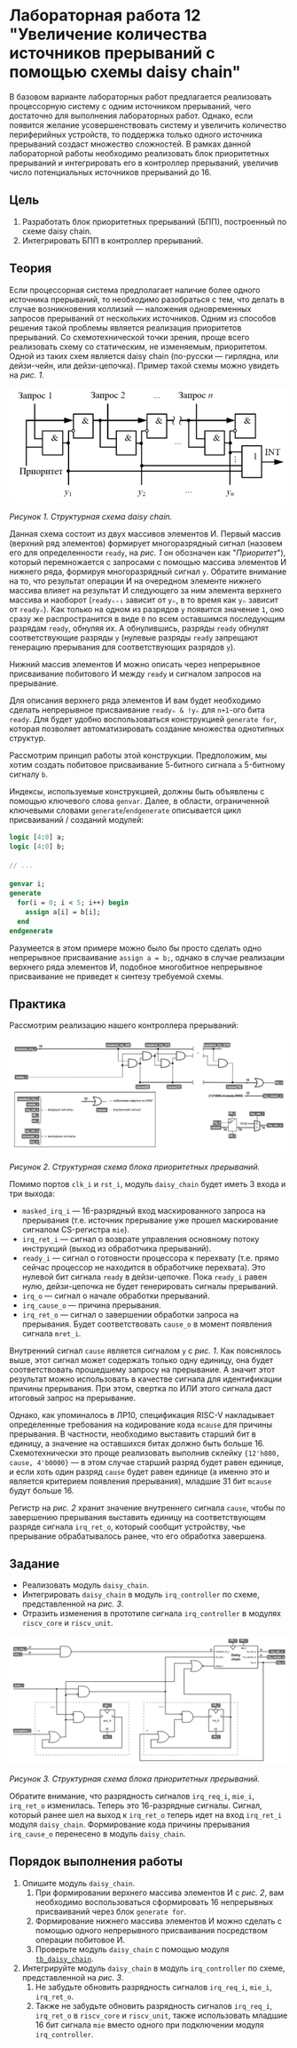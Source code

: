 # Лабораторная работа 12 "Увеличение количества источников прерываний с помощью схемы daisy chain"

В базовом варианте лабораторных работ предлагается реализовать процессорную систему с одним источником прерываний, чего достаточно для выполнения лабораторных работ. Однако, если появится желание усовершенствовать систему и увеличить количество периферийных устройств, то поддержка только одного источника прерываний создаст множество сложностей. В рамках данной лабораторной работы необходимо реализовать блок приоритетных прерываний и интегрировать его в контроллер прерываний, увеличив число потенциальных источников прерываний до 16.

## Цель

1. Разработать блок приоритетных прерываний (БПП), построенный по схеме daisy chain.
2. Интегрировать БПП в контроллер прерываний.

## Теория

Если процессорная система предполагает наличие более одного источника прерываний, то необходимо разобраться с тем, что делать в случае возникновения коллизий — наложения одновременных запросов прерываний от нескольких источников. Одним из способов решения такой проблемы является реализация приоритетов прерываний. Со схемотехнической точки зрения, проще всего реализовать схему со статическим, не изменяемым, приоритетом. Одной из таких схем является daisy chain (по-русски — гирлядна, или дейзи-чейн, или дейзи-цепочка). Пример такой схемы можно увидеть на _рис. 1_.

![../../.pic/Labs/lab_12_daisy_chain/fig_01.png](../../.pic/Labs/lab_12_daisy_chain/fig_01.png)

_Рисунок 1. Структурная схема daisy chain._

Данная схема состоит из двух массивов элементов И. Первый массив (верхний ряд элементов) формирует многоразрядный сигнал (назовем его для определенности `ready`, на _рис. 1_ он обозначен как "_Приоритет_"), который перемножается с запросами с помощью массива элементов И нижнего ряда, формируя многоразрядный сигнал `y`. Обратите внимание на то, что результат операции И на очередном элементе нижнего массива влияет на результат И следующего за ним элемента верхнего массива и наоборот (`readyₙ₊₁` зависит от `yₙ`, в то время как `yₙ` зависит от `readyₙ`). Как только на одном из разрядов `y` появится значение `1`, оно сразу же распространится в виде `0` по всем оставшимся последующим разрядам `ready`, обнуляя их. А обнулившись, разряды `ready` обнулят соответствующие разряды `y` (нулевые разряды `ready` запрещают генерацию прерывания для соответствующих разрядов `y`).

Нижний массив элементов И можно описать через непрерывное присваивание побитового И между `ready` и сигналом запросов на прерывание.

Для описания верхнего ряда элементов И вам будет необходимо сделать непрерывное присваивание `readyₙ & !yₙ` для `n+1`-ого бита `ready`. Для будет удобно воспользоваться конструкцией `generate for`, которая позволяет автоматизировать создание множества однотипных структур.

Рассмотрим принцип работы этой конструкции. Предположим, мы хотим создать побитовое присваивание 5-битного сигнала `a` 5-битному сигналу `b`.

Индексы, используемые конструкцией, должны быть объявлены с помощью ключевого слова `genvar`. Далее, в области, ограниченной ключевыми словами `generate`/`endgenerate` описывается цикл присваиваний / созданий модулей:

```SystemVerilog
logic [4:0] a;
logic [4:0] b;

// ...

genvar i;
generate
  for(i = 0; i < 5; i++) begin
    assign a[i] = b[i];
  end
endgenerate
```

Разумеется в этом примере можно было бы просто сделать одно непрерывное присваивание `assign a = b;`, однако в случае реализации верхнего ряда элементов И, подобное многобитное непрерывное присваивание не приведет к синтезу требуемой схемы.

## Практика

Рассмотрим реализацию нашего контроллера прерываний:

![../../.pic/Labs/lab_12_daisy_chain/fig_02.drawio.svg](../../.pic/Labs/lab_12_daisy_chain/fig_02.drawio.svg)

_Рисунок 2. Структурная схема блока приоритетных прерываний._

Помимо портов `clk_i` и `rst_i`, модуль `daisy_chain` будет иметь 3 входа и три выхода:

- `masked_irq_i` — 16-разрядный вход маскированного запроса на прерывания (т.е. источник прерывание уже прошел маскирование сигналом CS-регистра `mie`).
- `irq_ret_i` — сигнал о возврате управления основному потоку инструкций (выход из обработчика прерываний).
- `ready_i` — сигнал о готовности процессора к перехвату (т.е. прямо сейчас процессор не находится в обработчике перехвата). Это нулевой бит сигнала `ready` в дейзи-цепочке. Пока `ready_i` равен нулю, дейзи-цепочка не будет генерировать сигналы прерываний.
- `irq_o` — сигнал о начале обработки прерываний.
- `irq_cause_o` — причина прерывания.
- `irq_ret_o` — сигнал о завершении обработки запроса на прерывания. Будет соответствовать `cause_o` в момент появления сигнала `mret_i`.

Внутренний сигнал `cause` является сигналом `y` с _рис. 1_. Как пояснялось выше, этот сигнал может содержать только одну единицу, она будет соответствовать прошедшему запросу на прерывание. А значит этот результат можно использовать в качестве сигнала для идентификации причины прерывания. При этом, свертка по ИЛИ этого сигнала даст итоговый запрос на прерывание.

Однако, как упоминалось в ЛР10, спецификация RISC-V накладывает определенные требования на кодирование кода `mcause` для причины прерывания. В частности, необходимо выставить старший бит в единицу, а значение на оставшихся битах должно быть больше 16. Схемотехнически это проще реализовать выполнив склейку `{12'h800, cause, 4'b0000}` — в этом случае старший разряд будет равен единице, и если хоть один разряд `cause` будет равен единице (а именно это и является критерием появления прерывания), младшие 31 бит `mcause` будут больше 16.

Регистр на _рис. 2_ хранит значение внутреннего сигнала `cause`, чтобы по завершению прерывания выставить единицу на соответствующем разряде сигнала `irq_ret_o`, который сообщит устройству, чье прерывание обрабатывалось ранее, что его обработка завершена.

## Задание

- Реализовать модуль `daisy_chain`.
- Интегрировать `daisy_chain` в модуль `irq_controller` по схеме, представленной на _рис. 3_.
- Отразить изменения в прототипе сигнала `irq_controller` в модулях `riscv_core` и `riscv_unit`.

![../../.pic/Labs/lab_12_daisy_chain/fig_03.drawio.svg](../../.pic/Labs/lab_12_daisy_chain/fig_03.drawio.svg)

_Рисунок 3. Структурная схема блока приоритетных прерываний._

Обратите внимание, что разрядность сигналов `irq_req_i`, `mie_i`, `irq_ret_o` изменилась. Теперь это 16-разрядные сигналы. Сигнал, который ранее шел на выход к `irq_ret_o` теперь идет на вход `irq_ret_i` модуля `daisy_chain`. Формирование кода причины прерывания `irq_cause_o` перенесено в модуль `daisy_chain`.

## Порядок выполнения работы

1. Опишите модуль `daisy_chain`.
   1. При формировании верхнего массива элементов И с _рис. 2_, вам необходимо воспользоваться сформировать 16 непрерывных присваиваний через блок `generate for`.
   2. Формирование нижнего массива элементов И можно сделать с помощью одного непрерывного присваивания посредством операции побитовое И.
   3. Проверьте модуль `daisy_chain` с помощью модуля [`tb_daisy_chain`](tb_daisy_chain.sv).
2. Интегрируйте модуль `daisy_chain` в модуль `irq_controller` по схеме, представленной на _рис. 3_.
   1. Не забудьте обновить разрядность сигналов `irq_req_i`, `mie_i`, `irq_ret_o`.
   2. Также не забудьте обновить разрядность сигналов `irq_req_i`, `irq_ret_o` в `riscv_core` и `riscv_unit`, также использовать младшие 16 бит сигнала `mie` вместо одного при подключении модуля `irq_controller`.
